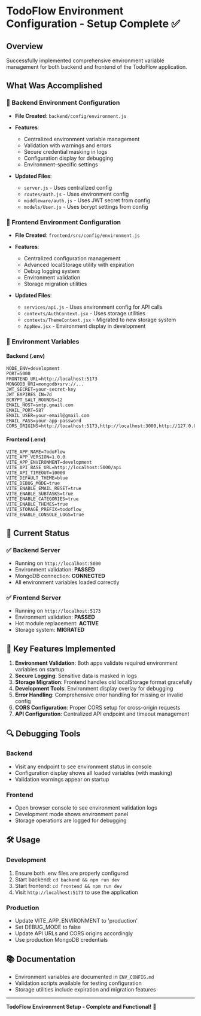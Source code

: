 # TodoFlow Environment Configuration - Setup Complete ✅

## Overview
Successfully implemented comprehensive environment variable management for both backend and frontend of the TodoFlow application.

## What Was Accomplished

### 🔧 Backend Environment Configuration
- **File Created**: `backend/config/environment.js`
- **Features**:
  - Centralized environment variable management
  - Validation with warnings and errors
  - Secure credential masking in logs
  - Configuration display for debugging
  - Environment-specific settings

- **Updated Files**:
  - `server.js` - Uses centralized config
  - `routes/auth.js` - Uses environment config
  - `middleware/auth.js` - Uses JWT secret from config
  - `models/User.js` - Uses bcrypt settings from config

### 🎨 Frontend Environment Configuration
- **File Created**: `frontend/src/config/environment.js`
- **Features**:
  - Centralized configuration management
  - Advanced localStorage utility with expiration
  - Debug logging system
  - Environment validation
  - Storage migration utilities

- **Updated Files**:
  - `services/api.js` - Uses environment config for API calls
  - `contexts/AuthContext.jsx` - Uses storage utilities
  - `contexts/ThemeContext.jsx` - Migrated to new storage system
  - `AppNew.jsx` - Environment display in development

### 🔧 Environment Variables

#### Backend (.env)
```env
NODE_ENV=development
PORT=5000
FRONTEND_URL=http://localhost:5173
MONGODB_URI=mongodb+srv://...
JWT_SECRET=your-secret-key
JWT_EXPIRES_IN=7d
BCRYPT_SALT_ROUNDS=12
EMAIL_HOST=smtp.gmail.com
EMAIL_PORT=587
EMAIL_USER=your-email@gmail.com
EMAIL_PASS=your-app-password
CORS_ORIGINS=http://localhost:5173,http://localhost:3000,http://127.0.0.1:5173
```

#### Frontend (.env)
```env
VITE_APP_NAME=TodoFlow
VITE_APP_VERSION=1.0.0
VITE_APP_ENVIRONMENT=development
VITE_API_BASE_URL=http://localhost:5000/api
VITE_API_TIMEOUT=10000
VITE_DEFAULT_THEME=blue
VITE_DEBUG_MODE=true
VITE_ENABLE_EMAIL_RESET=true
VITE_ENABLE_SUBTASKS=true
VITE_ENABLE_CATEGORIES=true
VITE_ENABLE_THEMES=true
VITE_STORAGE_PREFIX=todoflow_
VITE_ENABLE_CONSOLE_LOGS=true
```

## 🚀 Current Status

### ✅ Backend Server
- Running on `http://localhost:5000`
- Environment validation: **PASSED**
- MongoDB connection: **CONNECTED**
- All environment variables loaded correctly

### ✅ Frontend Server
- Running on `http://localhost:5173`
- Environment validation: **PASSED**
- Hot module replacement: **ACTIVE**
- Storage system: **MIGRATED**

## 🎯 Key Features Implemented

1. **Environment Validation**: Both apps validate required environment variables on startup
2. **Secure Logging**: Sensitive data is masked in logs
3. **Storage Migration**: Frontend handles old localStorage format gracefully
4. **Development Tools**: Environment display overlay for debugging
5. **Error Handling**: Comprehensive error handling for missing or invalid config
6. **CORS Configuration**: Proper CORS setup for cross-origin requests
7. **API Configuration**: Centralized API endpoint and timeout management

## 🔍 Debugging Tools

### Backend
- Visit any endpoint to see environment status in console
- Configuration display shows all loaded variables (with masking)
- Validation warnings appear on startup

### Frontend
- Open browser console to see environment validation logs
- Development mode shows environment panel
- Storage operations are logged for debugging

## 🛠️ Usage

### Development
1. Ensure both .env files are properly configured
2. Start backend: `cd backend && npm run dev`
3. Start frontend: `cd frontend && npm run dev`
4. Visit `http://localhost:5173` to use the application

### Production
- Update VITE_APP_ENVIRONMENT to 'production'
- Set DEBUG_MODE to false
- Update API URLs and CORS origins accordingly
- Use production MongoDB credentials

## 📚 Documentation
- Environment variables are documented in `ENV_CONFIG.md`
- Validation scripts available for testing configuration
- Storage utilities include expiration and migration features

---

**TodoFlow Environment Setup - Complete and Functional!** 🎉

